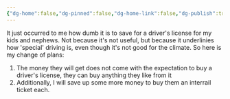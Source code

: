 ```yaml
---
{"dg-home":false,"dg-pinned":false,"dg-home-link":false,"dg-publish":true,"tags":["dgblip"],"disabled rules":["yaml-title","yaml-title-alias","file-name-heading"],"title":"philipp on mastodon @ 2023-03-25","created-date":"2023-03-25T12:55:25","id":110084025598774450,"updated-date":"2025-05-02T08:50:43","dg-path":"blips/110084025598774450.md","permalink":"/blips/110084025598774450/","dgPassFrontmatter":true}
---
```



It just occurred to me how dumb it is to save for a driver's license for my kids and nephews. Not because it's not useful, but because it underlinies how 'special' driving is, even though it's not good for the climate.
So here is my change of plans:
1) The money they will get does not come with the expectation to buy a driver's license, they can buy anything they like from it
2) Additionally, I will save up some more money to buy them an interrail ticket each.



